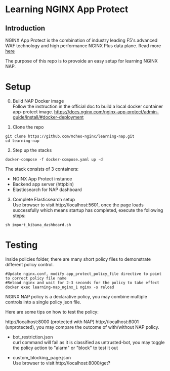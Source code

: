 # Learning NGINX App Protect

## Introduction
NGINX App Protect is the combination of industry leading F5's advanced WAF technology and high performance NGINX Plus data plane. Read more [here](https://www.nginx.com/products/nginx-app-protect/web-application-firewall)

The purpose of this repo is to provoide an easy setup for learning NGINX NAP.
<br/>

# Setup

0. Build NAP Docker image</br>
Follow the instruction in the official doc to build a local docker container app-protect image. https://docs.nginx.com/nginx-app-protect/admin-guide/install/#docker-deployment


1. Clone the repo
```
git clone https://github.com/mcheo-nginx/learning-nap.git
cd learning-nap
```

2. Step up the stacks
```
docker-compose -f docker-compose.yaml up -d
```

The stack consists of 3 containers:
- NGINX App Protect instance
- Backend app server (httpbin)
- Elasticsearch for NAP dashboard


3. Complete Elasticsearch setup</br>
Use browser to visit http://localhost:5601, once the page loads successfully which means startup has completed, execute the following steps:
```
sh import_kibana_dashboard.sh
```

# Testing
Inside policies folder, there are many short policy files to demonstrate different policy control.

```
#Update nginx.conf, modify app_protect_policy_file directive to point to correct policy file name
#Reload nginx and wait for 2-3 seconds for the policy to take effect
docker exec learning-nap_nginx_1 nginx -s reload
```
NGINX NAP policy is a declarative policy, you may combine multiple controls into a single policy json file.

Here are some tips on how to test the policy:

http://localhost:8000 (protected with NAP) http://localhost:8001 (unprotected), you may compare the outcome of with/without NAP policy.

* bot_restriction.json
  <br/>curl command will fail as it is classified as untrusted-bot, you may toggle the policy action to "alarm" or "block" to test it out
  
* custom_blocking_page.json
  <br/>Use browser to visit http://localhost:8000/get?<script>, this will cause violation error and we will see a custom blocking page
  
* file_type_restriction.json
  <br/>Use browser to browse http://localhost:8000/file.exe (this file doesn't exist, but nonetheless it is a violation or http://localhost:8000/robots.txt
  
* host_header_violation.json
  <br/>curl command to visit http://localhost:8000/get, http://127.0.0.1:8000/get or curl -H "Host: myapi.com" http://localhost:8000/get
  
* http_method_restriction.json
  <br/>curl -X PUT http://localhost:8000/put 
  
* parameters_restriction.json
  <br>curl http://localhost:8000/get?mandatory=abc&repeated=abc&empty=abc   Try with combination of either empty value, repeated param or missing mandatory
  
* url_restriction.json
  <br>curl http://localhost:8000/anything
  
* xff_ip_blacklist.json
  <br>curl -H "xff: 10.10.1.10" http://localhost:8000/get
  
* api_oas_reference.json
  <br>curl http://localhost:8000/delay/adfdf   this will cause illegal param type
  
 

# Dashboard
Visit http://localhost:5601 and click into Discover or Dashboard to see the traffics/violations.

Please refer here for extra [reference](https://devcentral.f5.com/s/articles/Dashboards-for-NGINX-App-Protect)
<br/>

# Reference
1. Please refer to [official guide](https://docs.nginx.com/nginx-app-protect/configuration-guide/configuration/) for more instruction on how to tune the policy
2. https://waffler.dev/prod/ is an useful tool to help construct the NAP policy
